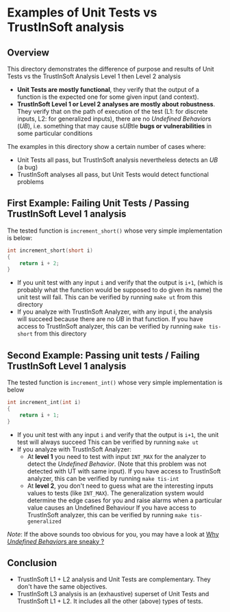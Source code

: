 # Examples of Unit Tests vs TrustInSoft analysis

## Overview

This directory demonstrates the difference of purpose and results of Unit Tests vs
the TrustInSoft Analysis Level 1 then Level 2 analysis

- **Unit Tests are mostly functional**, they verify that the output of a function is the
expected one for some given input (and context).
- **TrustInSoft Level 1 or Level 2 analyses are mostly about robustness**. They verify that
on the path of execution of the test (L1: for discrete inputs, L2: for generalized inputs), there are no *Undefined Behavior*s (*UB*), i.e. something that may cause s*UB*tle **bugs or vulnerabilities** in some particular conditions

The examples in this directory show a certain number of cases where:
- Unit Tests all pass, but TrustInSoft analysis nevertheless detects an *UB* (a bug)
- TrustInSoft analyses all pass, but Unit Tests would detect functional problems

## First Example: Failing Unit Tests / Passing TrustInSoft Level 1 analysis 

The tested function is `increment_short()` whose very simple implementation is below:
```c
int increment_short(short i)
{
    return i + 2;
}
```
- If you unit test with any input `i` and verify that the output is `i+1`, (which is probably what the function would be supposed to do given its name) the unit test will fail.
This can be verified by running `make ut` from this directory
- If you analyze with TrustInSoft Analyzer, with any input i, the analysis will succeed because there are no *UB* in that function.
If you have access to TrustInSoft analyzer, this can be verified by running `make tis-short` from this directory

## Second Example: Passing unit tests / Failing TrustInSoft Level 1 analysis

The tested function is `increment_int()` whose very simple implementation is below
```c
int increment_int(int i)
{
    return i + 1;
}
```
- If you unit test with any input `i` and verify that the output is `i+1`, the unit test will always succeed
This can be verified by running `make ut`
- If you analyze with TrustInSoft Analyzer:
  - At **level 1** you need to test with input `INT_MAX` for the analyzer to detect the *Undefined Behavior*. (Note that this problem was not detected with UT with same input).
  If you have access to TrustInSoft analyzer, this can be verified by running `make tis-int`
  - At **level 2**, you don't need to guess what are the interesting inputs values to tests (like `INT_MAX`). The generalization system would determine the edge cases for you and raise alarms when a particular value causes an Undefined Behaviour
  If you have access to TrustInSoft analyzer, this can be verified by running `make tis-generalized`

*Note*: If the above sounds too obvious for you, you may have a look at [Why *Undefined Behavior*s are sneaky ?](../sneaky-UBs/README.md)

## Conclusion

- TrustInSoft L1 + L2 analysis and Unit Tests are complementary. They don't have the same objectives.
- TrustInSoft L3 analysis is an (exhaustive) superset of Unit Tests and TrustInSoft L1 + L2. It includes all the other (above) types of tests.
